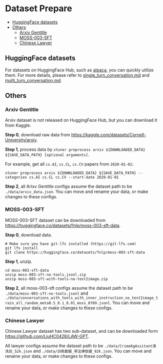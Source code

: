 # Dataset Prepare

- [HuggingFace datasets](#huggingface-datasets)
- [Others](#others)
  - [Arxiv Gentitle](#arxiv-gentitle)
  - [MOSS-003-SFT](#moss-003-sft)
  - [Chinese Lawyer](#chinese-lawyer)

## HuggingFace datasets

For datasets on HuggingFace Hub, such as [alpaca](https://huggingface.co/datasets/tatsu-lab/alpaca), you can quickly utilize them. For more details, please refer to [single_turn_conversation.md](./single_turn_conversation.md) and [multi_turn_conversation.md](./multi_turn_conversation.md).

## Others

### Arxiv Gentitle

Arxiv dataset is not released on HuggingFace Hub, but you can download it from Kaggle.

**Step 0**, download raw data from https://kaggle.com/datasets/Cornell-University/arxiv.

**Step 1**, process data by `xtuner preprocess arxiv ${DOWNLOADED_DATA} ${SAVE_DATA_PATH} [optional arguments]`.

For example, get all `cs.AI`, `cs.CL`, `cs.CV` papers from `2020-01-01`:

```shell
xtuner preprocess arxiv ${DOWNLOADED_DATA} ${SAVE_DATA_PATH} --categories cs.AI cs.CL cs.CV --start-date 2020-01-01
```

**Step 2**, all Arixv Gentitle configs assume the dataset path to be `./data/arxiv_data.json`. You can move and rename your data, or make changes to these configs.

### MOSS-003-SFT

MOSS-003-SFT dataset can be downloaded from https://huggingface.co/datasets/fnlp/moss-003-sft-data.

**Step 0**, download data.

```shell
# Make sure you have git-lfs installed (https://git-lfs.com)
git lfs install
git clone https://huggingface.co/datasets/fnlp/moss-003-sft-data
```

**Step 1**, unzip.

```shell
cd moss-003-sft-data
unzip moss-003-sft-no-tools.jsonl.zip
unzip moss-003-sft-with-tools-no-text2image.zip
```

**Step 2**, all moss-003-sft configs assume the dataset path to be `./data/moss-003-sft-no-tools.jsonl` and `./data/conversations_with_tools_with_inner_instruction_no_text2image_train_all_random_meta0.5_0.1_0.01_moss_0709.jsonl`. You can move and rename your data, or make changes to these configs.

### Chinese Lawyer

Chinese Lawyer dataset has two sub-dataset, and can be downloaded form https://github.com/LiuHC0428/LAW-GPT.

All lawyer configs assume the dataset path to be `./data/CrimeKgAssitant清洗后_52k.json` and `./data/训练数据_带法律依据_92k.json`. You can move and rename your data, or make changes to these configs.
